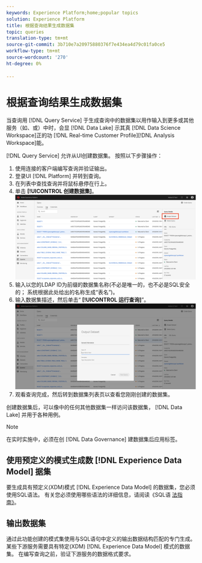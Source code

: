 ```yaml
---
keywords: Experience Platform;home;popular topics
solution: Experience Platform
title: 根据查询结果生成数据集
topic: queries
translation-type: tm+mt
source-git-commit: 3b710e7a20975880376f7e434ea4d79c01fa0ce5
workflow-type: tm+mt
source-wordcount: '270'
ht-degree: 0%

---
```



# 根据查询结果生成数据集

当查询用 [!DNL Query Service] 于生成查询中的数据集以用作输入到更多或其他服务（如、或）中时，会显 [!DNL Data Lake] 示其真 [!DNL Data Science Workspace]正的功 [!DNL Real-time Customer Profile][!DNL Analysis Workspace]能。

[!DNL Query Service] 允许从UI创建数据集。 按照以下步骤操作：

1. 使用连接的客户端编写查询并验证输出。
2. 登录UI [!DNL Platform] 并转到查询。
3. 在列表中查找查询并将鼠标悬停在行上。
4. 单击 **[!UICONTROL 创建数据集]**。 ![图像](../images/queries/create-datasets/click-create-dataset.png)
5. 输入以您的LDAP ID为前缀的数据集名称(不必是唯一的，也不必是SQL安全的； 系统根据此处给出的名称生成“表名”)。
6. 输入数据集描述，然后单击“ **[!UICONTROL 运行查询]**”。![图像](../images/queries/create-datasets/run-query.png)
7. 观看查询完成，然后转到数据集列表页以查看您刚刚创建的数据集。

创建数据集后，可以像中的任何其他数据集一样访问该数据集， [!DNL Data Lake] 并用于各种用例。

>[!NOTE]
>
>在实时实施中，必须在创 [!DNL Data Governance] 建数据集后应用标签。

## 使用预定义的模式生成数 [!DNL Experience Data Model] 据集

要生成具有预定义(XDM)模式 [!DNL Experience Data Model] 的数据集，您必须使用SQL语法。 有关您必须使用哪些语法的详细信息，请阅读《SQL语 [法指南》](../sql/syntax.md#create-table-as-select)。

## 输出数据集

通过此功能创建的模式集使用与SQL语句中定义的输出数据结构匹配的专门生成。 某些下游服务需要具有特定(XDM) [!DNL Experience Data Model] 模式的数据集。 在编写查询之前，验证下游服务的数据格式要求。